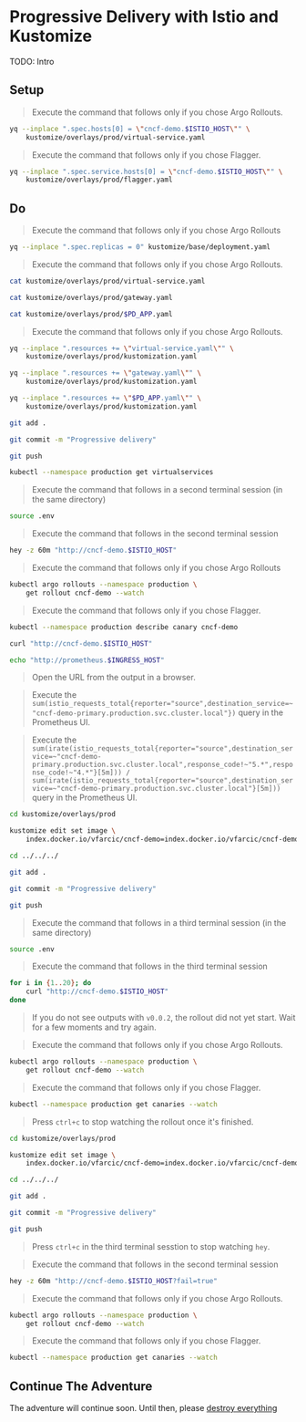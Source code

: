 # Progressive Delivery with Istio and Kustomize

TODO: Intro

## Setup

> Execute the command that follows only if you chose Argo Rollouts.

```sh
yq --inplace ".spec.hosts[0] = \"cncf-demo.$ISTIO_HOST\"" \
    kustomize/overlays/prod/virtual-service.yaml
```

> Execute the command that follows only if you chose Flagger.

```sh
yq --inplace ".spec.service.hosts[0] = \"cncf-demo.$ISTIO_HOST\"" \
    kustomize/overlays/prod/flagger.yaml
```

## Do

> Execute the command that follows only if you chose Argo Rollouts

```bash
yq --inplace ".spec.replicas = 0" kustomize/base/deployment.yaml
```

> Execute the command that follows only if you chose Argo Rollouts.

```sh
cat kustomize/overlays/prod/virtual-service.yaml
```

```sh
cat kustomize/overlays/prod/gateway.yaml

cat kustomize/overlays/prod/$PD_APP.yaml
```

> Execute the command that follows only if you chose Argo Rollouts.

```sh
yq --inplace ".resources += \"virtual-service.yaml\"" \
    kustomize/overlays/prod/kustomization.yaml
```

```sh
yq --inplace ".resources += \"gateway.yaml\"" \
    kustomize/overlays/prod/kustomization.yaml

yq --inplace ".resources += \"$PD_APP.yaml\"" \
    kustomize/overlays/prod/kustomization.yaml

git add .

git commit -m "Progressive delivery"

git push

kubectl --namespace production get virtualservices
```

> Execute the command that follows in a second terminal session (in the same directory)

```sh
source .env
```

> Execute the command that follows in the second terminal session

```sh
hey -z 60m "http://cncf-demo.$ISTIO_HOST"
```

> Execute the command that follows only if you chose Argo Rollouts

```sh
kubectl argo rollouts --namespace production \
    get rollout cncf-demo --watch
```

> Execute the command that follows only if you chose Flagger.

```sh
kubectl --namespace production describe canary cncf-demo

curl "http://cncf-demo.$ISTIO_HOST"

echo "http://prometheus.$INGRESS_HOST"
```

> Open the URL from the output in a browser.

> Execute the `sum(istio_requests_total{reporter="source",destination_service=~"cncf-demo-primary.production.svc.cluster.local"})` query in the Prometheus UI.

> Execute the `sum(irate(istio_requests_total{reporter="source",destination_service=~"cncf-demo-primary.production.svc.cluster.local",response_code!~"5.*",response_code!~"4.*"}[5m])) / sum(irate(istio_requests_total{reporter="source",destination_service=~"cncf-demo-primary.production.svc.cluster.local"}[5m]))` query in the Prometheus UI.

```sh
cd kustomize/overlays/prod

kustomize edit set image \
    index.docker.io/vfarcic/cncf-demo=index.docker.io/vfarcic/cncf-demo:v0.0.2

cd ../../../

git add .

git commit -m "Progressive delivery"

git push
```

> Execute the command that follows in a third terminal session (in the same directory)

```sh
source .env
```

> Execute the command that follows in the third terminal session

```sh
for i in {1..20}; do
    curl "http://cncf-demo.$ISTIO_HOST"
done
```

> If you do not see outputs with `v0.0.2`, the rollout did not yet start. Wait for a few moments and try again.

> Execute the command that follows only if you chose Argo Rollouts.

```sh
kubectl argo rollouts --namespace production \
    get rollout cncf-demo --watch
```

> Execute the command that follows only if you chose Flagger.

```sh
kubectl --namespace production get canaries --watch
```

> Press `ctrl+c` to stop watching the rollout once it's finished.

```sh
cd kustomize/overlays/prod

kustomize edit set image \
    index.docker.io/vfarcic/cncf-demo=index.docker.io/vfarcic/cncf-demo:v0.0.3

cd ../../../

git add .

git commit -m "Progressive delivery"

git push
```

> Press `ctrl+c` in the third terminal sesstion to stop watching `hey`.

> Execute the command that follows in the second terminal session

```sh
hey -z 60m "http://cncf-demo.$ISTIO_HOST?fail=true"
```

> Execute the command that follows only if you chose Argo Rollouts.

```sh
kubectl argo rollouts --namespace production \
    get rollout cncf-demo --watch
```

> Execute the command that follows only if you chose Flagger.

```sh
kubectl --namespace production get canaries --watch
```

## Continue The Adventure

The adventure will continue soon. Until then, please [destroy everything](../destroy/observability.md)
